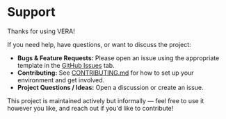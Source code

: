 # Support

Thanks for using VERA!

If you need help, have questions, or want to discuss the project:

- **Bugs & Feature Requests:** Please open an issue using the appropriate template in the [GitHub Issues](../../issues) tab.
- **Contributing:** See [CONTRIBUTING.md](./CONTRIBUTING.md) for how to set up your environment and get involved.
- **Project Questions / Ideas:** Open a discussion or create an issue.

This project is maintained actively but informally — feel free to use it however you like, and reach out if you'd like to contribute!
